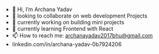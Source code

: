 - 👋 Hi, I’m Archana Yadav
- 👀 looking to collaborate on web development Projects
- 🌱 currently working on building mini projects
- 💞️ currently learning Frontend with React
- 📫 How to reach me: archanayadav2017bhu@gmail.com
- linkedin.com/in/archana-yadav-0b7924206
<!---
yadavarchana123/yadavarchana123 is a ✨ special ✨ repository because its `README.md` (this file) appears on your GitHub profile.
You can click the Preview link to take a look at your changes.
--->
